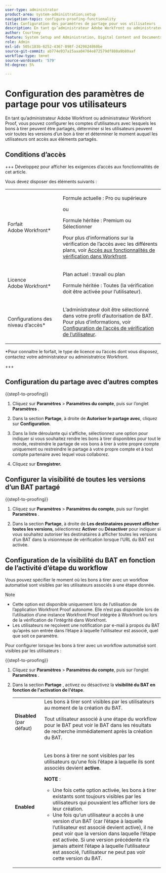 ```yaml
---
user-type: administrator
product-area: system-administration;setup
navigation-topic: configure-proofing-functionality
title: Configuration des paramètres de partage pour vos utilisateurs
description: En tant qu’administrateur Adobe Workfront ou administrateur Workfront Proof, vous pouvez configurer les comptes d’utilisateurs avec lesquels les bons à tirer peuvent être partagés, déterminer si les utilisateurs peuvent voir toutes les versions d’un bon à tirer et déterminer le moment auquel les utilisateurs ont accès aux éléments partagés.
author: Courtney
feature: System Setup and Administration, Digital Content and Documents
role: Admin
exl-id: 505c183b-6252-4367-898f-2429824860be
source-git-commit: ab774e937a15aaa04704e872579df880a9b80aaf
workflow-type: tm+mt
source-wordcount: '579'
ht-degree: 5%

---
```


# Configuration des paramètres de partage pour vos utilisateurs

En tant qu’administrateur Adobe Workfront ou administrateur Workfront Proof, vous pouvez configurer les comptes d’utilisateurs avec lesquels les bons à tirer peuvent être partagés, déterminer si les utilisateurs peuvent voir toutes les versions d’un bon à tirer et déterminer le moment auquel les utilisateurs ont accès aux éléments partagés.

## Conditions d’accès

+++ Développez pour afficher les exigences d’accès aux fonctionnalités de cet article.

Vous devez disposer des éléments suivants :

<table style="table-layout:auto"> 
 <col> 
 <col> 
 <tbody> 
  <tr> 
   <td role="rowheader">Forfait Adobe Workfront*</td> 
   <td> <p>Formule actuelle : Pro ou supérieure</p> <p>ou</p> <p>Formule héritée : Premium ou Sélectionner</p> <p>Pour plus d’informations sur la vérification de l’accès avec les différents plans, voir <a href="../../../administration-and-setup/manage-workfront/configure-proofing/access-to-proofing-functionality.md" class="MCXref xref">Accès aux fonctionnalités de vérification dans Workfront</a>.</p> </td> 
  </tr> 
  <tr> 
   <td role="rowheader">Licence Adobe Workfront*</td> 
   <td> <p>Plan actuel : travail ou plan</p> <p>Formule héritée : Toutes (la vérification doit être activée pour l’utilisateur).</p> </td> 
  </tr> 
  <tr> 
   <td role="rowheader">Configurations des niveau d’accès*</td> 
   <td> <p>L’administrateur doit être sélectionné dans votre profil d’autorisation de BAT. Pour plus d’informations, voir <a href="../../../administration-and-setup/manage-workfront/configure-proofing/configure-a-users-proofing-access.md" class="MCXref xref">Configuration de l’accès de vérification de l’utilisateur</a>.</p> </td> 
  </tr> 
 </tbody> 
</table>

&#42;Pour connaître le forfait, le type de licence ou l’accès dont vous disposez, contactez votre administrateur ou administratrice Workfront.

+++

## Configuration du partage avec d’autres comptes

{{step1-to-proofing}}

1. Cliquez sur **Paramètres** > **Paramètres du compte**, puis sur l’onglet **Paramètres** .

1. Dans la section **Partage**, à droite de **Autoriser le partage avec**, cliquez sur **Configuration**.

1. Dans la liste déroulante qui s’affiche, sélectionnez une option pour indiquer si vous souhaitez rendre les bons à tirer disponibles pour tout le monde, restreindre le partage de vos bons à tirer à votre propre compte uniquement ou restreindre le partage à votre propre compte et à tout compte partenaire avec lequel vous collaborez.
1. Cliquez sur **Enregistrer.**

## Configurer la visibilité de toutes les versions d’un BAT partagé

{{step1-to-proofing}}

1. Cliquez sur **Paramètres** > **Paramètres du compte**, puis sur l’onglet **Paramètres** .

1. Dans la section **Partage**, à droite de **Les destinataires peuvent afficher toutes les versions**, sélectionnez **Activer** ou **Désactiver** pour indiquer si vous souhaitez autoriser les destinataires à afficher toutes les versions d’un BAT dans la visionneuse de vérification lorsque l’URL du BAT est activée.

## Configuration de la visibilité du BAT en fonction de l’activité d’étape du workflow

Vous pouvez spécifier le moment où les bons à tirer avec un workflow automatisé sont visibles par les utilisateurs associés à une étape donnée.

>[!NOTE]
>
>* Cette option est disponible uniquement lors de l’utilisation de l’application Workfront Proof autonome. Elle n’est pas disponible lors de l’utilisation d’une instance Workfront Proof intégrée à Workfront ou lors de la vérification de l’intégrité dans Workfront.
>* Les utilisateurs ne reçoivent une notification par e-mail à propos du BAT qu’après son entrée dans l’étape à laquelle l’utilisateur est associé, quel que soit ce paramètre.
>

Pour configurer lorsque les bons à tirer avec un workflow automatisé sont visibles par les utilisateurs :

{{step1-to-proofing}}

1. Cliquez sur **Paramètres** > **Paramètres du compte**, puis sur l’onglet **Paramètres** .

1. Dans la section **Partage** , activez ou désactivez la **visibilité du BAT en fonction de l&#39;activation de l&#39;étape**.

   <table style="table-layout:auto"> 
    <col> 
    <col> 
    <tbody> 
     <tr> 
      <td role="rowheader"><strong>Disabled</strong> (par défaut)</td> 
      <td>Les bons à tirer sont visibles par les utilisateurs au moment de la création du BAT.<br><p>Tout utilisateur associé à une étape du workflow pour le BAT peut voir le BAT dans les résultats de recherche immédiatement après la création du BAT.</p></td> 
     </tr> 
     <tr> 
      <td role="rowheader"><strong>Enabled</strong> </td> 
      <td> <p>Les bons à tirer ne sont visibles par les utilisateurs qu’une fois l’étape à laquelle ils sont associés devient <strong>active.</strong></p> <p><b>NOTE</b> :   
        <ul> 
         <li><em style="font-style: normal;"> Une fois cette option activée, les bons à tirer existants sont toujours visibles par les utilisateurs qui pouvaient les afficher lors de leur création.</em> </li> 
         <li>Une fois qu’un utilisateur a accès à une version d’un BAT (car l’étape à laquelle l’utilisateur est associé devient active), il ne peut voir que la version dans laquelle l’étape est activée. Si une version précédente n’a jamais atteint l’étape à laquelle l’utilisateur est associé, l’utilisateur ne peut pas voir cette version du BAT.</li> 
        </ul> </p> </td> 
     </tr> 
    </tbody> 
   </table>
